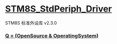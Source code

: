 ﻿# [STM8S_StdPeriph_Driver](https://github.com/OS-Q/STM8S_StdPeriph_Driver)


STM8S 标准外设库 v2.3.0

### [Q = (OpenSource & OperatingSystem) ](http://www.OS-Q.com)
